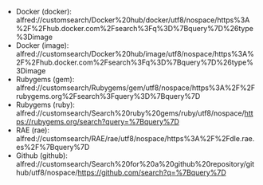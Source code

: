* Docker (docker): alfred://customsearch/Docker%20hub/docker/utf8/nospace/https%3A%2F%2Fhub.docker.com%2Fsearch%3Fq%3D%7Bquery%7D%26type%3Dimage
* Docker (image): alfred://customsearch/Docker%20hub/image/utf8/nospace/https%3A%2F%2Fhub.docker.com%2Fsearch%3Fq%3D%7Bquery%7D%26type%3Dimage
* Rubygems (gem): alfred://customsearch/Rubygems/gem/utf8/nospace/https%3A%2F%2Frubygems.org%2Fsearch%3Fquery%3D%7Bquery%7D
* Rubygems (ruby): alfred://customsearch/Search%20ruby%20gems/ruby/utf8/nospace/https://rubygems.org/search?query=%7Bquery%7D
* RAE (rae): alfred://customsearch/RAE/rae/utf8/nospace/https%3A%2F%2Fdle.rae.es%2F%7Bquery%7D
* Github (github): alfred://customsearch/Search%20for%20a%20github%20repository/github/utf8/nospace/https://github.com/search?q=%7Bquery%7D
